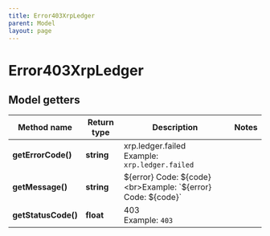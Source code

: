```yaml
---
title: Error403XrpLedger
parent: Model
layout: page
---
```


# Error403XrpLedger

## Model getters

Method name | Return type | Description | Notes
------------ | ------------- | ------------- | -------------
**getErrorCode()** | **string** | xrp.ledger.failed <br>Example: `xrp.ledger.failed` |
**getMessage()** | **string** | ${error} Code: ${code} <br>Example: `${error} Code: ${code}` |
**getStatusCode()** | **float** | 403 <br>Example: `403` |


